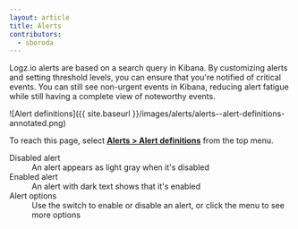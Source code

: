 ```yaml
---
layout: article
title: Alerts
contributors:
  - sboroda
---
```


Logz.io alerts are based on a search query in Kibana. By customizing alerts and setting threshold levels, you can ensure that you're notified of critical events. You can still see non-urgent events in Kibana, reducing alert fatigue while still having a complete view of noteworthy events.

![Alert definitions]({{ site.baseurl }}/images/alerts/alerts--alert-definitions-annotated.png)

To reach this page, select [**Alerts > Alert definitions**](https://app.logz.io/#/dashboard/triggers/alert-definitions) from the top menu.

<dl class="letter-labels">

  <dt>Disabled alert</dt>
  <dd>An alert appears as light gray when it's disabled</dd>

  <dt>Enabled alert</dt>
  <dd>An alert with dark text shows that it's enabled</dd>

  <dt>Alert options</dt>
  <dd>Use the switch to enable or disable an alert, or click the menu to see more options</dd>

</dl>
